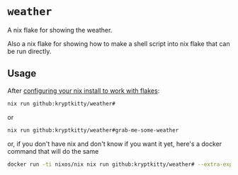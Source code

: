 # `weather`

A nix flake for showing the weather.

Also a nix flake for showing how to make a shell script into nix flake that can be run directly.

## Usage

After [configuring your nix install to work with flakes][EnableFlakes]:

```bash
nix run github:kryptkitty/weather#
```

or

```bash
nix run github:kryptkitty/weather#grab-me-some-weather
```

or, if you don't have nix and don't know if you want it yet, here's a docker command that will do the same

```bash
docker run -ti nixos/nix nix run github:kryptkitty/weather# --extra-experimental-features nix-command --extra-experimental-features flakes
```


[EnableFlakes]: https://nixos.wiki/wiki/Flakes#Enable_flakes
